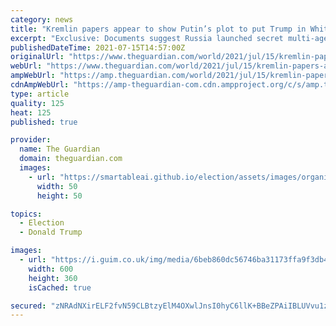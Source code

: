 ```yaml
---
category: news
title: "Kremlin papers appear to show Putin’s plot to put Trump in White House"
excerpt: "Exclusive: Documents suggest Russia launched secret multi-agency effort to interfere in US democracy"
publishedDateTime: 2021-07-15T14:57:00Z
originalUrl: "https://www.theguardian.com/world/2021/jul/15/kremlin-papers-appear-to-show-putins-plot-to-put-trump-in-white-house?fbclid=IwAR093rWit5hdvtHzFLjfcZHp-1JVcDHCpgNHIH27bZkREuIF71fvm9p7I7s"
webUrl: "https://www.theguardian.com/world/2021/jul/15/kremlin-papers-appear-to-show-putins-plot-to-put-trump-in-white-house?fbclid=IwAR093rWit5hdvtHzFLjfcZHp-1JVcDHCpgNHIH27bZkREuIF71fvm9p7I7s"
ampWebUrl: "https://amp.theguardian.com/world/2021/jul/15/kremlin-papers-appear-to-show-putins-plot-to-put-trump-in-white-house"
cdnAmpWebUrl: "https://amp-theguardian-com.cdn.ampproject.org/c/s/amp.theguardian.com/world/2021/jul/15/kremlin-papers-appear-to-show-putins-plot-to-put-trump-in-white-house"
type: article
quality: 125
heat: 125
published: true

provider:
  name: The Guardian
  domain: theguardian.com
  images:
    - url: "https://smartableai.github.io/election/assets/images/organizations/theguardian.com-50x50.jpg"
      width: 50
      height: 50

topics:
  - Election
  - Donald Trump

images:
  - url: "https://i.guim.co.uk/img/media/6beb860dc56746ba31173ffa9f3db48025fcf176/0_40_3725_2236/master/3725.jpg?width=300&quality=45&auto=format&fit=max&dpr=2&s=994273b7350ce6d004a26dcdd89ff063"
    width: 600
    height: 360
    isCached: true

secured: "zNRAdNXirELF2fvN59CLBtzyElM4OXwlJnsI0hyC6llK+BBeZPAiIBLUVvu1zVrsy9dISMqWaRJsFEVhLcQvX02m2K/1f9LdmY6htgeSpa1gJ4qHTmUJu+oOynxe8Ee9uTyqynaL0dTjGLQEv1x7UyF+zcUyqosZQdsgODzxGc8rs919WqRnD25nJp/q5r/E5/XVveQ96D7poXQYP4zIHAf6sOT5dOxomHdlQt90K34BEdd1bHqDeeNhZFQASPSOHkzqITJj87dkqER6tGfgeSr19Wvx8jJmdGShJumRQINXZoYFsO/aBszHbFJpDzEiiO9VzHyVJn0HNj4NuaZD7ACg/eiSyU+2YSJNZe4YsIE=;Dqz6z+i0jinCc4s1wckbuQ=="
---
```


